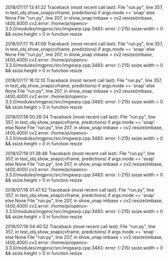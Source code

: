 

2018/07/17 13:41:22
Traceback (most recent call last):
  File "run.py", line 357, in <module>
    test_obj.show_snap(cvframe, predictions) if args.mode == 'snap' else None
  File "run.py", line 207, in show_snap
    imbase = cv2.resize(imbase,(400,400))
cv2.error: /home/pi/opencv-3.3.0/modules/imgproc/src/imgwarp.cpp:3483: error: (-215) ssize.width > 0 && ssize.height > 0 in function resize



2018/07/17 15:41:09
Traceback (most recent call last):
  File "run.py", line 357, in <module>
    test_obj.show_snap(cvframe, predictions) if args.mode == 'snap' else None
  File "run.py", line 207, in show_snap
    imbase = cv2.resize(imbase,(400,400))
cv2.error: /home/pi/opencv-3.3.0/modules/imgproc/src/imgwarp.cpp:3483: error: (-215) ssize.width > 0 && ssize.height > 0 in function resize



2018/07/17 16:12:10
Traceback (most recent call last):
  File "run.py", line 357, in <module>
    test_obj.show_snap(cvframe, predictions) if args.mode == 'snap' else None
  File "run.py", line 207, in show_snap
    imbase = cv2.resize(imbase,(400,400))
cv2.error: /home/pi/opencv-3.3.0/modules/imgproc/src/imgwarp.cpp:3483: error: (-215) ssize.width > 0 && ssize.height > 0 in function resize



2018/07/18 00:26:34
Traceback (most recent call last):
  File "run.py", line 357, in <module>
    test_obj.show_snap(cvframe, predictions) if args.mode == 'snap' else None
  File "run.py", line 207, in show_snap
    imbase = cv2.resize(imbase,(400,400))
cv2.error: /home/pi/opencv-3.3.0/modules/imgproc/src/imgwarp.cpp:3483: error: (-215) ssize.width > 0 && ssize.height > 0 in function resize



2018/07/18 01:38:48
Traceback (most recent call last):
  File "run.py", line 357, in <module>
    test_obj.show_snap(cvframe, predictions) if args.mode == 'snap' else None
  File "run.py", line 207, in show_snap
    imbase = cv2.resize(imbase,(400,400))
cv2.error: /home/pi/opencv-3.3.0/modules/imgproc/src/imgwarp.cpp:3483: error: (-215) ssize.width > 0 && ssize.height > 0 in function resize



2018/07/18 01:47:52
Traceback (most recent call last):
  File "run.py", line 357, in <module>
    test_obj.show_snap(cvframe, predictions) if args.mode == 'snap' else None
  File "run.py", line 207, in show_snap
    imbase = cv2.resize(imbase,(400,400))
cv2.error: /home/pi/opencv-3.3.0/modules/imgproc/src/imgwarp.cpp:3483: error: (-215) ssize.width > 0 && ssize.height > 0 in function resize



2018/07/18 04:40:52
Traceback (most recent call last):
  File "run.py", line 357, in <module>
    test_obj.show_snap(cvframe, predictions) if args.mode == 'snap' else None
  File "run.py", line 207, in show_snap
    imbase = cv2.resize(imbase,(400,400))
cv2.error: /home/pi/opencv-3.3.0/modules/imgproc/src/imgwarp.cpp:3483: error: (-215) ssize.width > 0 && ssize.height > 0 in function resize


